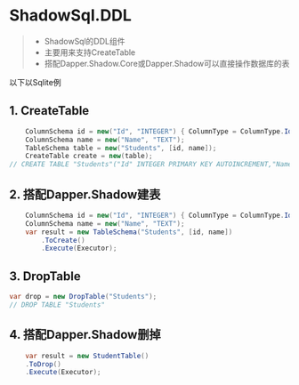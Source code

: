 # ShadowSql.DDL
>* ShadowSql的DDL组件
>* 主要用来支持CreateTable
>* 搭配Dapper.Shadow.Core或Dapper.Shadow可以直接操作数据库的表

以下以Sqlite例

## 1. CreateTable
~~~csharp
    ColumnSchema id = new("Id", "INTEGER") { ColumnType = ColumnType.Identity | ColumnType.Key };
    ColumnSchema name = new("Name", "TEXT");
    TableSchema table = new("Students", [id, name]);
    CreateTable create = new(table);
// CREATE TABLE "Students"("Id" INTEGER PRIMARY KEY AUTOINCREMENT,"Name" TEXT)
~~~

## 2. 搭配Dapper.Shadow建表
~~~csharp
    ColumnSchema id = new("Id", "INTEGER") { ColumnType = ColumnType.Identity | ColumnType.Key };
    ColumnSchema name = new("Name", "TEXT");
    var result = new TableSchema("Students", [id, name])
        .ToCreate()
        .Execute(Executor);
~~~
## 3. DropTable
~~~csharp
var drop = new DropTable("Students");
// DROP TABLE "Students"
~~~

## 4. 搭配Dapper.Shadow删掉
~~~csharp
    var result = new StudentTable()
    .ToDrop()
    .Execute(Executor);
~~~
